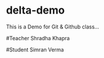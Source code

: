 # delta-demo
This is a Demo for Git &amp; Github class...


#Teacher 
 Shradha Khapra

 #Student
  Simran Verma
  